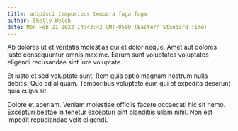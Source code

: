 ```yaml
---
title: adipisci temporibus tempora fuga fuga
author: Shelly Welch
date: Mon Feb 21 2022 14:43:42 GMT-0500 (Eastern Standard Time)
---
```

Ab dolores ut et veritatis molestias qui et dolor neque. Amet aut dolores iusto consequuntur omnis maxime. Earum sunt voluptates voluptates eligendi recusandae sint iure voluptate.

 Et iusto et sed voluptate sunt. Rem quia optio magnam nostrum nulla debitis. Quo ad aliquam. Temporibus voluptate eum qui et expedita deserunt quia culpa sit.

 Dolore et aperiam. Veniam molestiae officiis facere occaecati hic sit nemo. Excepturi beatae in tenetur excepturi sint blanditiis ullam nihil. Non est impedit repudiandae velit eligendi.